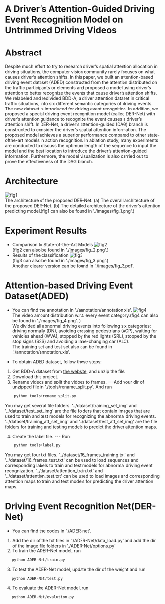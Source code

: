 # A Driver’s Attention-Guided Driving Event Recognition Model on Untrimmed Driving Videos
# Abstract
Despite much effort to try to research driver’s spatial attention allocation in driving situations, the computer vision community rarely focuses on what causes driver’s attention shifts. In this paper, we built an attention-based driving event dataset (ADED) constructed from the attention distributed on the traffic participants or elements and proposed a model using driver’s attention to better recognize the events that cause driver’s attention shifts. We relabeled and redivided BDD-A, a driver attention dataset in critical traffic situations, into six different semantic categories of driving events. The new dataset is introduced for driving event recognition. In addition, we proposed a special driving event recognition model (called DER-Net) with driver’s attention guidance to recognize the event causes a driver’s attention shift. In DER-Net, a driver’s attention-guided (DAG) branch is constructed to consider the driver’s spatial attention information. The proposed model achieves a superior performance compared to other state-ofthe-art models in action recognition. In ablation study, many experiments are conducted to discuss the optimum length of the sequence to input the model and the best location to introduce the driver’s attention-guided information. Furthermore, the model visualization is also carried out to prove the effectiveness of the DAG branch.

# Architecture

![fig1](https://github.com/10Messiah/ADED-ADER/blob/main/images/fig_1.png)  
The architecture of the proposed DER-Net. (a) The overall architecture of the proposed DER-Net. (b) The detailed architecture of the driver’s attention predicting model.(fig1 can also be found in './images/fig_1.png'.)

# Experiment Results
  * Comparison to State-of-the-Art Models
  ![fig2](https://github.com/10Messiah/ADED-ADER/blob/main/images/fig_2.png)  
  (fig2 can also be found in './images/fig_2.png'.)  
  * Results of the classification
  ![fig3](https://github.com/10Messiah/ADED-ADER/blob/main/images/fig_3.png)  
  (fig3 can also be found in './images/fig_3.png'.)  
  Another clearer version can be found in './images/fig_3.pdf'.
# Attention-based Driving Event Dataset(ADED)
   * You can find the annotation in './annotation/annotation.xls'.
   ![fig4](https://github.com/10Messiah/ADED-ADER/blob/main/images/fig_4.png)  
   The video amount distribution w.r.t. every event category.(fig4 can also be found in './images/fig_4.png'. )  
   We divided all abnormal driving events into following six categories:  
   driving normally (DN), avoiding crossing pedestrians (ACP), waiting for vehicles ahead (WVA), stopped by the red lights (SRL), stopped by the stop signs (SSS) and avoiding a lane-changing car (ALC).  
   The training set and test set also can be found in './annotation/annotation.xls'.
   
   
   * To obtain ADED dataset, follow these steps:
   1. Get BDD-A dataset from [the website](https://bdd-data.berkeley.edu/), and unzip the file.
   2. Download this project.
   3. Rename videos and split the vidoes to frames. ---Add your dir of unzipped file in './tools/rename_split.py'. And run
```python
    python tools/rename_split.py
 ``` 
   You may get several file folders. '../dataset/training_set_img' and '../dataset/test_set_img' are the file folders that contain images that are used to train and test models for recognizing the abnormal driving events. '../dataset/training_att_set_img' and '../dataset/test_att_set_img' are the file folders for training and testing models to predict the driver attention maps.
   
   4. Create the label file. --- Run
```python
    python tools/label.py
 ``` 
   You may get four txt files. '../dataset/16_frames_training.txt' and  '../dataset/16_frames_test.txt' can be used to load sequences and corresponding labels to train and test models for abnormal driving event recognization. '../dataset/attention_train.txt' and  '../dataset/attention_test.txt' can be used to load images and corresponding attention maps to train and test models for predicting the driver attention maps. 

# Driving Event Recognition Net(DER-Net)
 * You can find the codes in './ADER-net'.
 1. Add the dir of the txt files in './ADER-Net/data_load.py'  and  add the dir of the image file folders in './ADER-Net/options.py'
 2. To train the ADER-Net model, run
 ```python
    python ADER-Net/train.py
 ``` 
 3. To test the ADER-Net model, update the dir of the weight and run
 ```python
    python ADER-Net/test.py
 ``` 
 4. To evaluate the ADER-Net model, run
 ```python
    python ADER-Net/evalution.py
 ``` 
